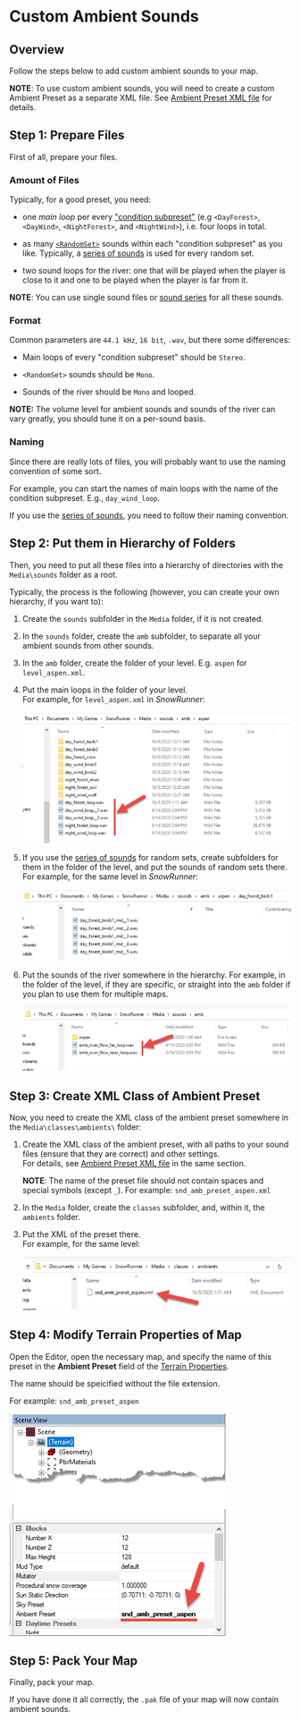 # Custom Ambient Sounds

## Overview
Follow the steps below to add custom ambient sounds to your map.

**NOTE**: To use custom ambient sounds, you will need to create a custom Ambient Preset as a separate XML file. See [Ambient Preset XML file][ambient_preset_xml_file] for details.


## Step 1: Prepare Files

First of all, prepare your files.

### Amount of Files
Typically, for a good preset, you need:

-   one *main loop* per every ["condition subpreset"][ambient_preset_xml_file] (e.g `<DayForest>`, `<DayWind>`, `<NightForest>`, and `<NightWind>`), i.e. four loops in total.

-   as many [`<RandomSet>`][ambient_preset_xml_file] sounds within each "condition subpreset" as you like. Typically, a [series of sounds][series_of_sounds] is used for every random set.

-   two sound loops for the river: one that will be played when the player is close to it and one to be played when the player is far from it.

**NOTE**: You can use single sound files or [sound series][series_of_sounds] for all these sounds.

### Format

Common parameters are `44.1 kHz`, `16 bit`, `.wav`, but there some differences:

-   Main loops of every "condition subpreset" should be `Stereo`.

-   `<RandomSet>` sounds should be `Mono`.

-   Sounds of the river should be `Mono` and looped.
             
**NOTE:** The volume level for ambient sounds and sounds of the river can vary greatly, you should tune it on a per-sound basis.

### Naming
Since there are really lots of files, you will probably want to use the naming convention of some sort. 

For example, you can start the names of main loops with the name of the condition subpreset. E.g., `day_wind_loop`.

If you use the [series of sounds][series_of_sounds], you need to follow their naming convention.


## Step 2: Put them in Hierarchy of Folders
Then, you need to put all these files into a hierarchy of directories with the `Media\sounds` folder as a root.

Typically, the process is the following (however, you can create your own hierarchy, if you want to):

1.  Create the `sounds` subfolder in the `Media` folder, if it is not created.

2.  In the `sounds` folder, create the `amb` subfolder, to separate all your ambient sounds from other sounds.

3.  In the `amb` folder, create the folder of your level. E.g. `aspen` for `level_aspen.xml`.

4.  Put the main loops in the folder of your level.  
    For example, for `level_aspen.xml` in *SnowRunner*:  

    ![](./media/image167.png)

5.  If you use the [series of sounds][series_of_sounds] for random sets, create subfolders for them in the folder of the level, and put the sounds of random sets there.
    For example, for the same level in *SnowRunner*:  

    ![](./media/image168.png)

6.  Put the sounds of the river somewhere in the hierarchy. For example, in the folder of the level, if they are specific, or straight into the `amb` folder if you plan to use them for multiple maps.

    ![](./media/image169.png)


## Step 3: Create XML Class of Ambient Preset
Now, you need to create the XML class of the ambient preset somewhere in the `Media\classes\ambients\` folder:

1.  Create the XML class of the ambient preset, with all paths to your sound files (ensure that they are correct) and other settings.  
    For details, see [Ambient Preset XML file][ambient_preset_xml_file] in the same section.
    
    **NOTE**: The name of the preset file should not contain spaces and special symbols (except `_`). For example: `snd_amb_preset_aspen.xml`

2.  In the `Media` folder, create the `classes` subfolder, and, within it, the `ambients` folder.
3.  Put the XML of the preset there.  
    For example, for the same level:  

    ![](./media/image170.png)

## Step 4: Modify Terrain Properties of Map
Open the Editor, open the necessary map, and specify the name of this preset in the **Ambient Preset** field of the [Terrain Properties][terrain_properties].

The name should be speicified without the file extension.

For example: `snd_amb_preset_aspen`

![](./media/image171.png)

## Step 5: Pack Your Map
Finally, pack your map.

If you have done it all correctly, the `.pak` file of your map will now contain ambient sounds.


[series_of_sounds]: ./../sounds/series_of_sounds.md
[terrain_properties]: ./../../terrain/terrain_properties.md
[ambient_preset_xml_file]: ./ambient_preset_xml_file.md